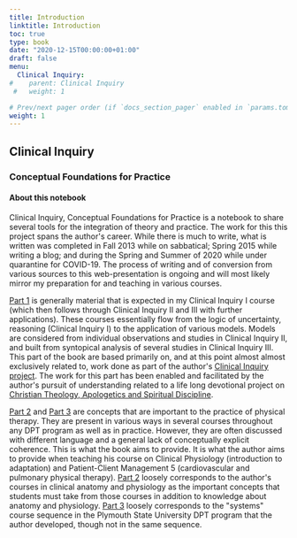 ```yaml
---
title: Introduction
linktitle: Introduction
toc: true
type: book
date: "2020-12-15T00:00:00+01:00"
draft: false
menu:
  Clinical Inquiry:
#    parent: Clinical Inquiry
 #   weight: 1

# Prev/next pager order (if `docs_section_pager` enabled in `params.toml`)
weight: 1
---
```


## Clinical Inquiry
### Conceptual Foundations for Practice

#### About this notebook

Clinical Inquiry, Conceptual Foundations for Practice is a notebook to share several tools for the integration of theory and practice. The work for this this project spans the author's career. While there is much to write, what is written was completed in Fall 2013 while on sabbatical; Spring 2015 while writing a blog; and during the Spring and Summer of 2020 while under quarantine for COVID-19. The process of writing and of conversion from various sources to this web-presentation is ongoing and will most likely mirror my preparation for and teaching in various courses. 

[Part 1](/book/Part_1) is generally material that is expected in my Clinical Inquiry I course (which then follows through Clinical Inquiry II and III with further applications). These courses essentially flow from the logic of uncertainty, reasoning (Clinical Inquiry I) to the application of various models. Models are considered from individual observations and studies in Clinical Inquiry II, and built from syntopical analysis of several studies in Clinical Inquiry III. This part of the book are based primarily on, and at this point almost almost exclusively related to, work done as part of the author's [Clinical Inquiry project](/project/clinical-inquiry/). The work for this part has been enabled and facilitated by the author's pursuit of understanding related to a life long devotional project on [Christian Theology, Apologetics and Spiritual Discipline](/project/christian-theology/).

[Part 2](/book/Part_2) and [Part 3](/book/Part_3) are concepts that are important to the practice of physical therapy. They are present in various ways in several courses throughout any DPT program as well as in practice. However, they are often discussed with different language and a general lack of conceptually explicit coherence. This is what the book aims to provide.  It is what the author aims to provide when teaching his course on Clinical Physiology (introduction to adaptation) and Patient-Client Management 5 (cardiovascular and pulmonary physical therapy). [Part 2](/book/Part_2) loosely corresponds to the author's courses in clinical anatomy and physiology as the important concepts that students must take from those courses in addition to knowledge about anatomy and physiology. [Part 3](/book/Part_3) loosely corresponds to the "systems" course sequence in the Plymouth State University DPT program that the author developed, though not in the same sequence.
